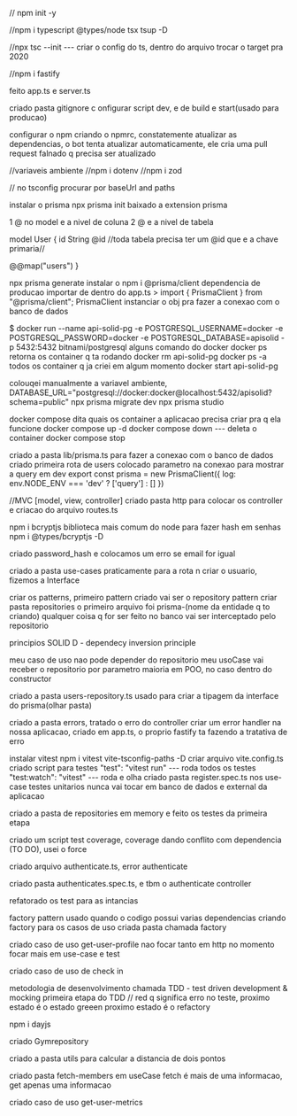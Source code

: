 // npm init -y 

//npm i typescript @types/node tsx tsup -D

//npx tsc --init --- criar o config do ts, dentro do arquivo trocar o target pra 2020

//npm i fastify

feito app.ts e server.ts

criado pasta gitignore
c
onfigurar script dev, e de build e start(usado para producao)

configurar o npm criando o npmrc, constatemente atualizar as dependencias, o bot tenta atualizar automaticamente, ele cria uma pull request falnado q precisa ser atualizado

//variaveis ambiente
//npm i dotenv
//npm i zod

// no tsconfig procurar por baseUrl and paths

instalar o prisma
npx prisma init
baixado a extension prisma

1 @ no model e a nivel de coluna
2 @ e a nivel de tabela

model User {
  id String @id //toda tabela precisa ter um @id que e a chave primaria//

  @@map("users")
}

npx prisma generate
instalar o npm i @prisma/client dependencia de producao
importar de dentro do app.ts > import { PrismaClient } from "@prisma/client";
PrismaClient instanciar o obj pra fazer a conexao com o banco de dados

$ docker run --name api-solid-pg -e POSTGRESQL_USERNAME=docker  -e POSTGRESQL_PASSWORD=docker -e POSTGRESQL_DATABASE=apisolid -p 5432:5432 bitnami/postgresql
alguns comando do docker
docker ps retorna os container q ta rodando
docker rm api-solid-pg
docker ps -a todos os container q ja criei em algum momento
docker start api-solid-pg

colouqei manualmente a variavel ambiente, DATABASE_URL="postgresql://docker:docker@localhost:5432/apisolid?schema=public"
npx prisma migrate dev
npx prisma studio

docker compose dita quais os container a aplicacao precisa criar pra q ela funcione
docker compose up -d
docker compose down --- deleta o container
docker compose stop

criado a pasta lib/prisma.ts para fazer a conexao com o banco de dados
criado primeira rota de users 
colocado parametro na conexao para mostrar a query em dev 
export const prisma = new PrismaClient({
    log: env.NODE_ENV === 'dev' ? ['query'] : []
})


//MVC [model, view, controller]
criado pasta http para colocar os controller e criacao do arquivo routes.ts

npm i bcryptjs biblioteca mais comum do node para fazer hash em senhas
npm i @types/bcryptjs -D

criado password_hash e colocamos um erro se email for igual

criado a pasta use-cases praticamente para a rota n criar o usuario, fizemos a Interface

criar os patterns, primeiro pattern criado vai ser o repository pattern
criar pasta repositories
o primeiro arquivo foi prisma-(nome da entidade q to criando)
qualquer coisa q for ser feito no banco vai ser interceptado pelo repositorio

principios SOLID
D - dependecy inversion principle

meu caso de uso nao pode depender do repositorio
meu usoCase vai receber o repositorio por parametro maioria em POO, no caso dentro do constructor

criado a pasta users-repository.ts
usado para criar a tipagem da interface do prisma(olhar pasta)

criado a pasta errors, tratado o erro do controller
criar um error handler na nossa aplicacao, criado em app.ts, o proprio fastify ta fazendo a tratativa de erro

instalar vitest
npm i vitest vite-tsconfig-paths -D
criar arquivo vite.config.ts
criado script para testes
"test": "vitest run" --- roda todos os testes
"test:watch": "vitest" --- roda e olha
criado pasta register.spec.ts nos use-case
testes unitarios nunca vai tocar em banco de dados e external da aplicacao

criado a pasta de repositories em memory
e feito os testes da primeira etapa

criado um script test coverage, coverage dando conflito com dependencia (TO DO), usei o force

criado arquivo authenticate.ts, error authenticate

criado pasta authenticates.spec.ts, e tbm o authenticate controller

refatorado os test para as intancias

factory pattern usado quando o codigo possui varias dependencias
criando factory para os casos de uso 
criada pasta chamada factory

criado caso de uso get-user-profile
nao focar tanto em http no momento focar mais em use-case e test

criado caso de uso de check in

metodologia de desenvolvimento chamada TDD - test driven development & mocking
primeira etapa do TDD // red q significa erro no teste,
proximo estado é o estado greeen
proximo estado é o refactory

npm i dayjs

criado Gymrepository

criado a pasta utils para calcular a distancia de dois pontos

criado pasta fetch-members em useCase
fetch é mais de uma informacao, get apenas uma informacao

criado caso de uso get-user-metrics










